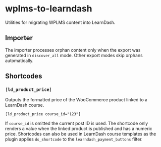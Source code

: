 # wplms-to-learndash

Utilities for migrating WPLMS content into LearnDash.

## Importer

The importer processes orphan content only when the export was generated in
`discover_all` mode. Other export modes skip orphans automatically.

## Shortcodes

### `[ld_product_price]`

Outputs the formatted price of the WooCommerce product linked to a LearnDash course.

```
[ld_product_price course_id="123"]
```

If `course_id` is omitted the current post ID is used. The shortcode only renders a value when the
linked product is published and has a numeric price. Shortcodes can also be used in LearnDash course
templates as the plugin applies `do_shortcode` to the `learndash_payment_buttons` filter.
